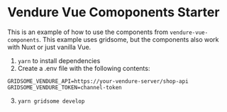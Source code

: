 # Vendure Vue Comoponents Starter

This is an example of how to use the components from `vendure-vue-components`. This example uses gridsome, but the
components also work with Nuxt or just vanilla Vue.

1. `yarn` to install dependencies
2. Create a .env file with the following contents:
```dotenv
GRIDSOME_VENDURE_API=https://your-vendure-server/shop-api
GRIDSOME_VENDURE_TOKEN=channel-token
```
3. `yarn gridsome develop`